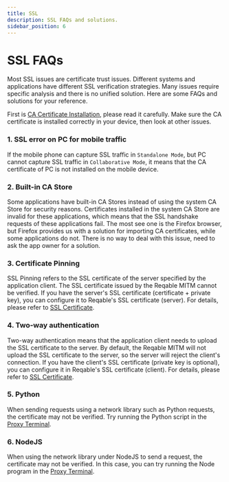 ```yaml
---
title: SSL
description: SSL FAQs and solutions.
sidebar_position: 6
---
```


# SSL FAQs

Most SSL issues are certificate trust issues. Different systems and applications have different SSL verification strategies. Many issues require specific analysis and there is no unified solution. Here are some FAQs and solutions for your reference.

First is [CA Certificate Installation](../../getting-started/installation), please read it carefully. Make sure the CA certificate is installed correctly in your device, then look at other issues.

### 1. SSL error on PC for mobile traffic

If the mobile phone can capture SSL traffic in `Standalone Mode`, but PC cannot capture SSL traffic in `Collaborative Mode`, it means that the CA certificate of PC is not installed on the mobile device.

### 2. Built-in CA Store

Some applications have built-in CA Stores instead of using the system CA Store for security reasons. Certificates installed in the system CA Store are invalid for these applications, which means that the SSL handshake requests of these applications fail. The most see one is the Firefox browser, but Firefox provides us with a solution for importing CA certificates, while some applications do not. There is no way to deal with this issue, need to ask the app owner for a solution.

### 3. Certificate Pinning

SSL Pinning refers to the SSL certificate of the server specified by the application client. The SSL certificate issued by the Reqable MITM cannot be verified. If you have the server's SSL certificate (certificate + private key), you can configure it to Reqable's SSL certificate (server). For details, please refer to [SSL Certificate](../../capture/ssl#ssl-certificates).

### 4. Two-way authentication

Two-way authentication means that the application client needs to upload the SSL certificate to the server. By default, the Reqable MITM will not upload the SSL certificate to the server, so the server will reject the client's connection. If you have the client's SSL certificate (private key is optional), you can configure it in Reqable's SSL certificate (client). For details, please refer to [SSL Certificate](../../capture/ssl#ssl-certificates).

### 5. Python

When sending requests using a network library such as Python requests, the certificate may not be verified. Try running the Python script in the [Proxy Terminal](../../capture/proxy-terminal).

### 6. NodeJS

When using the network library under NodeJS to send a request, the certificate may not be verified. In this case, you can try running the Node program in the [Proxy Terminal](../../capture/proxy-terminal).